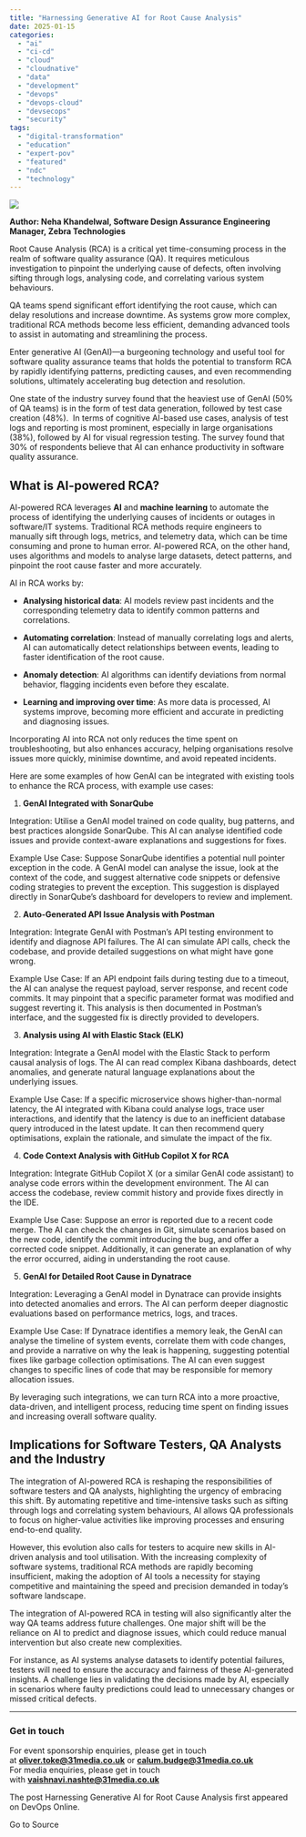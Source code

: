 ```yaml
---
title: "Harnessing Generative AI for Root Cause Analysis"
date: 2025-01-15
categories: 
  - "ai"
  - "ci-cd"
  - "cloud"
  - "cloudnative"
  - "data"
  - "development"
  - "devops"
  - "devops-cloud"
  - "devsecops"
  - "security"
tags: 
  - "digital-transformation"
  - "education"
  - "expert-pov"
  - "featured"
  - "ndc"
  - "technology"
---
```


![](https://www.devopsonline.co.uk/wp-content/uploads/2024/11/AI-webpost-1.jpg)

**Author: Neha Khandelwal, Software Design Assurance Engineering Manager, Zebra Technologies**

Root Cause Analysis (RCA) is a critical yet time-consuming process in the realm of software quality assurance (QA). It requires meticulous investigation to pinpoint the underlying cause of defects, often involving sifting through logs, analysing code, and correlating various system behaviours.

QA teams spend significant effort identifying the root cause, which can delay resolutions and increase downtime. As systems grow more complex, traditional RCA methods become less efficient, demanding advanced tools to assist in automating and streamlining the process.

Enter generative AI (GenAI)—a burgeoning technology and useful tool for software quality assurance teams that holds the potential to transform RCA by rapidly identifying patterns, predicting causes, and even recommending solutions, ultimately accelerating bug detection and resolution. 

One state of the industry survey found that the heaviest use of GenAI (50% of QA teams) is in the form of test data generation, followed by test case creation (48%).  In terms of cognitive AI-based use cases, analysis of test logs and reporting is most prominent, especially in large organisations (38%), followed by AI for visual regression testing. The survey found that 30% of respondents believe that AI can enhance productivity in software quality assurance.

## **What is AI-powered RCA?** 

AI-powered RCA leverages **AI** and **machine learning** to automate the process of identifying the underlying causes of incidents or outages in software/IT systems. Traditional RCA methods require engineers to manually sift through logs, metrics, and telemetry data, which can be time consuming and prone to human error. AI-powered RCA, on the other hand, uses algorithms and models to analyse large datasets, detect patterns, and pinpoint the root cause faster and more accurately. 

AI in RCA works by: 

- **Analysing historical data**: AI models review past incidents and the corresponding telemetry data to identify common patterns and correlations. 

- **Automating correlation**: Instead of manually correlating logs and alerts, AI can automatically detect relationships between events, leading to faster identification of the root cause. 

- **Anomaly detection**: AI algorithms can identify deviations from normal behavior, flagging incidents even before they escalate. 

- **Learning and improving over time**: As more data is processed, AI systems improve, becoming more efficient and accurate in predicting and diagnosing issues. 

Incorporating AI into RCA not only reduces the time spent on troubleshooting, but also enhances accuracy, helping organisations resolve issues more quickly, minimise downtime, and avoid repeated incidents. 

Here are some examples of how GenAI can be integrated with existing tools to enhance the RCA process, with example use cases:

1. **GenAI Integrated with SonarQube**

Integration: Utilise a GenAI model trained on code quality, bug patterns, and best practices alongside SonarQube. This AI can analyse identified code issues and provide context-aware explanations and suggestions for fixes. 

Example Use Case: Suppose SonarQube identifies a potential null pointer exception in the code. A GenAI model can analyse the issue, look at the context of the code, and suggest alternative code snippets or defensive coding strategies to prevent the exception. This suggestion is displayed directly in SonarQube’s dashboard for developers to review and implement. 

2. **Auto-Generated API Issue Analysis with Postman**

Integration: Integrate GenAI with Postman’s API testing environment to identify and diagnose API failures. The AI can simulate API calls, check the codebase, and provide detailed suggestions on what might have gone wrong. 

Example Use Case: If an API endpoint fails during testing due to a timeout, the AI can analyse the request payload, server response, and recent code commits. It may pinpoint that a specific parameter format was modified and suggest reverting it. This analysis is then documented in Postman’s interface, and the suggested fix is directly provided to developers.

3. **Analysis using AI with Elastic Stack (ELK)**

Integration: Integrate a GenAI model with the Elastic Stack to perform causal analysis of logs. The AI can read complex Kibana dashboards, detect anomalies, and generate natural language explanations about the underlying issues. 

Example Use Case: If a specific microservice shows higher-than-normal latency, the AI integrated with Kibana could analyse logs, trace user interactions, and identify that the latency is due to an inefficient database query introduced in the latest update. It can then recommend query optimisations, explain the rationale, and simulate the impact of the fix. 

4. **Code Context Analysis with GitHub Copilot X for RCA**

Integration: Integrate GitHub Copilot X (or a similar GenAI code assistant) to analyse code errors within the development environment. The AI can access the codebase, review commit history and provide fixes directly in the IDE. 

Example Use Case: Suppose an error is reported due to a recent code merge. The AI can check the changes in Git, simulate scenarios based on the new code, identify the commit introducing the bug, and offer a corrected code snippet. Additionally, it can generate an explanation of why the error occurred, aiding in understanding the root cause. 

5. **GenAI for Detailed Root Cause in Dynatrace**

Integration: Leveraging a GenAI model in Dynatrace can provide insights into detected anomalies and errors. The AI can perform deeper diagnostic evaluations based on performance metrics, logs, and traces. 

Example Use Case: If Dynatrace identifies a memory leak, the GenAI can analyse the timeline of system events, correlate them with code changes, and provide a narrative on why the leak is happening, suggesting potential fixes like garbage collection optimisations. The AI can even suggest changes to specific lines of code that may be responsible for memory allocation issues. 

By leveraging such integrations, we can turn RCA into a more proactive, data-driven, and intelligent process, reducing time spent on finding issues and increasing overall software quality.  

## **Implications for Software Testers, QA Analysts and the Industry** 

The integration of AI-powered RCA is reshaping the responsibilities of software testers and QA analysts, highlighting the urgency of embracing this shift. By automating repetitive and time-intensive tasks such as sifting through logs and correlating system behaviours, AI allows QA professionals to focus on higher-value activities like improving processes and ensuring end-to-end quality.

However, this evolution also calls for testers to acquire new skills in AI-driven analysis and tool utilisation. With the increasing complexity of software systems, traditional RCA methods are rapidly becoming insufficient, making the adoption of AI tools a necessity for staying competitive and maintaining the speed and precision demanded in today’s software landscape.

The integration of AI-powered RCA in testing will also significantly alter the way QA teams address future challenges. One major shift will be the reliance on AI to predict and diagnose issues, which could reduce manual intervention but also create new complexities.

For instance, as AI systems analyse datasets to identify potential failures, testers will need to ensure the accuracy and fairness of these AI-generated insights. A challenge lies in validating the decisions made by AI, especially in scenarios where faulty predictions could lead to unnecessary changes or missed critical defects.

* * *

### **Get in touch**

For event sponsorship enquiries, please get in touch at **oliver.toke@31media.co.uk** or **calum.budge@31media.co.uk**  
For media enquiries, please get in touch with **vaishnavi.nashte@31media.co.uk**

The post Harnessing Generative AI for Root Cause Analysis first appeared on DevOps Online.

Go to Source
